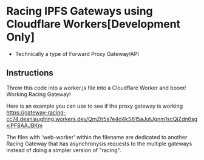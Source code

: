 # Racing IPFS Gateways using Cloudflare Workers[Development Only]
- Technically a type of Forward Proxy Gateway/API

## Instructions

Throw this code into a worker.js file into a Cloudflare Worker and boom! Working Racing Gateway! 

Here is an example you can use to see if the proxy gateway is working https://gateway-racing-cc74.deanlaughing.workers.dev/QmZh5s7e4d4kS815aJutJgnm1scQjZdn6sgxjPF8AAJBKm

The files with 'web-worker' within the filename are dedicated to another Racing Gateway that has asynchronysis requests to the multiple gateways instead of doing a simpler version of "racing". 
